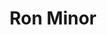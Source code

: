 ---
title: Ron Minor
picture: ronMinor.jpg
viewer_title: Ron Minor
thumbnail: ronMinor_t.jpg
alt: Ron Minor
medium: Oil
width: 20"
height: 24"
---